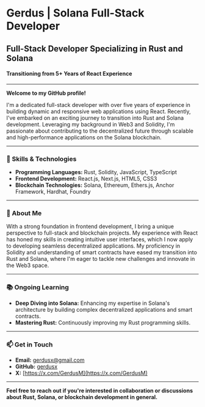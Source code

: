 # **Gerdus | Solana Full-Stack Developer**

## **Full-Stack Developer Specializing in Rust and Solana**

#### Transitioning from 5+ Years of React Experience

---

**Welcome to my GitHub profile!**

I'm a dedicated full-stack developer with over five years of experience in building dynamic and responsive web applications using React. Recently, I've embarked on an exciting journey to transition into Rust and Solana development. Leveraging my background in Web3 and Solidity, I'm passionate about contributing to the decentralized future through scalable and high-performance applications on the Solana blockchain.

---

### **🚀 Skills & Technologies**

- **Programming Languages:** Rust, Solidity, JavaScript, TypeScript
- **Frontend Development:** React.js, Next.js, HTML5, CSS3
- **Blockchain Technologies:** Solana, Ethereum, Ethers.js, Anchor Framework, Hardhat, Foundry

---

### **🎯 About Me**

With a strong foundation in frontend development, I bring a unique perspective to full-stack and blockchain projects. My experience with React has honed my skills in creating intuitive user interfaces, which I now apply to developing seamless decentralized applications. My proficiency in Solidity and understanding of smart contracts have eased my transition into Rust and Solana, where I'm eager to tackle new challenges and innovate in the Web3 space.

---

### **📚 Ongoing Learning**

- **Deep Diving into Solana:** Enhancing my expertise in Solana's architecture by building complex decentralized applications and smart contracts.
- **Mastering Rust:** Continuously improving my Rust programming skills.

---

### **📫 Get in Touch**

- **Email:** [gerdusx@gmail.com](mailto:gerdusx@gmail.com)
- **GitHub:** [gerdusx](https://github.com/gerdusx)
- **X:** [https://x.com/GerdusM](https://x.com/GerdusM)

---

**Feel free to reach out if you're interested in collaboration or discussions about Rust, Solana, or blockchain development in general.**

